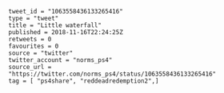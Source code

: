 ```
tweet_id = "1063558436133265416"
type = "tweet"
title = "Little waterfall"
published = 2018-11-16T22:24:25Z
retweets = 0
favourites = 0
source = "twitter"
twitter_account = "norms_ps4"
source_url = "https://twitter.com/norms_ps4/status/1063558436133265416"
tag = [ "ps4share", "reddeadredemption2",]
```

<p class='image'><img src='http://mnf.m17s.net/2018/11/16/DsKEwkIXoAIVbX3.jpg' alt=''></p>

